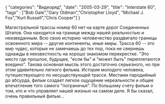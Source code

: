 {
"categories": "Видеоряд",
"date": "2005-03-29",
"title": "Interstate 60",
"tags" : ["Bob Gale","Gary Oldman","Christopher Lloyd", "Michael J. Fox","Kurt Russell","Chris Cooper"]
}

Магистральной трассы номер 60 нет на карте дорог Соединенных Штатов. Она находится на границе между нашей реальностью и неизведанным. Всю свою историю человечество раздвигало границы освоенного мира -- другие континенты, иные миры. Трасса 60 -- это мир чудес, которые не замечаешь до тех пор, пока не свернешь однажды в неизвестность на хорошо знакомом перекрестке. "Это место где прошлое, будущее, "если бы" и "может быть" переплетаются воедино". Такова основная мысль этого достаточно серьезного, но при этом удивительно легкого фильма. История молодого человека, путешествующего по несуществующей трассе. Местами пародийный до абсурда, фильм создает легкое ощущение нереальности и общее впечатление того самого "пограничья". По большому счету фильм о том, кто и что управляет нашей жизнью на самом деле. Я бы сказал, очень правильный фильм...
